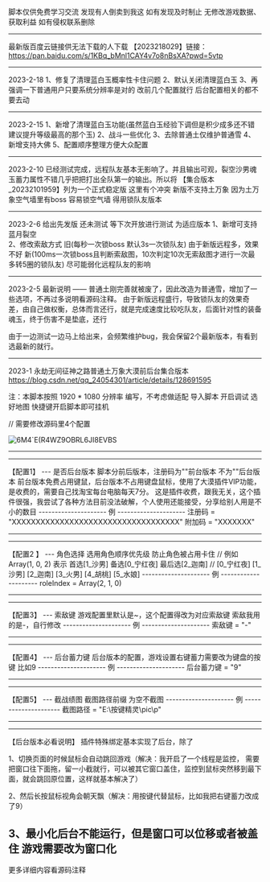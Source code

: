 脚本仅供免费学习交流 发现有人倒卖到我这 如有发现及时制止 无修改游戏数据、获取利益 如有侵权联系删除 
****************************************************************************************************************
最新版百度云链接供无法下载的人下载 【2023218029】链接：https://pan.baidu.com/s/1KBq_bMnl1CAY4v7o8nBsXA?pwd=5vtp 
****************************************************************************************************************
2023-2-18
1、修复了清理蓝白玉概率性卡住问题 2、默认关闭清理蓝白玉 3、再强调一下普通用户只要系统分辨率是对的 改前几个配置就行 后台配置相关的都不要去动
****************************************************************************************************************
2023-2-15 
1、新增了清理蓝白玉功能(虽然蓝白玉经验下调但是积少成多还不错 建议提升等级最高的那个玉) 2、战斗一些优化 3、去除普通土仅维护普通雪 4、新增支持大佛 5、配置顺序整理方便大众配置 
****************************************************************************************************************
2023-2-10
已经测试完成，远程队友基本无影响了。并且输出可观，裂空沙男魂玉蓄力属性不错几乎把把打出全队第一的输出。所以将 【集合版本_20232101959】列为一个正式稳定版
这里有个冲突 新版不支持土万象 因为土万象空气墙里有boss 容易锁空气墙 得用锁队友版本
****************************************************************************************************************
2023-2-6
给出先发版 还未测试 等下次开放进行测试 为适应版本 
1、新增可支持蓝月裂空  
2、修改索敌方式 
旧(每秒一次锁boss 默认3s一次锁队友) 由于新版远程多，效果不好
新(100ms一次锁boss且判断索敌图，10次判定10次无索敌图才进行一次最多转5圈的锁队友) 尽可能弱化远程队友的影响
****************************************************************************************************************
2023-2-5
最新说明 —— 普通土刚完善就被废了，因此改造为普通雪，增加了一些选项，不再过多说明看源码注释。
由于新版远程盛行，导致锁队友的效果奇差，由自己做权衡，总体而言还行，就是完成速度比较吃队友，后面针对性的装备魂玉，终于伤害不是垫底，还行

由于一边测试一边马上给出来，会频繁维护bug，我会保留2个最新版本，有看到选最新的就行。

****************************************************************************************************************
2023-1
永劫无间征神之路普通土万象大漠前后台集合版本
https://blog.csdn.net/qq_24054301/article/details/128691595

注：本脚本按照 1920 * 1080 分辨率 编写，不考虑做适配 
导入脚本 开启调试 选好地图 快捷键开启脚本即可挂机  

// 需要修改源码里4个配置

![6M4`E(R4WZ9OBRL6JI8EVBS](https://user-images.githubusercontent.com/31399434/215375888-89cc2b4a-70d1-4850-b594-6ad338cfe47a.png)

****************************************************************************************************************
****************************************************************************************************************
【配置1】 --- 是否后台版本
脚本分前后版本，注册码为""前台版本 不为""后台版本
前台版本免费占用键鼠，后台版本不占用键盘鼠标，使用了大漠插件VIP功能，是收费的，需要自己找淘宝每台电脑每天7分。
这是插件收费，跟我无关，这个插件很强，我尝试了各种方法目前没法破解，个人使用还能接受，分享给别人用是不小的数目
--------------------- 例 ---------------------
注册码 = "XXXXXXXXXXXXXXXXXXXXXXXXXXXXXXXXXXX"
附加码 = "XXXXXXX"
****************************************************************************************************************
****************************************************************************************************************
【配置2 】 --- 角色选择
选用角色顺序优先级 防止角色被占用卡住
    // 例如 Array(1, 0, 2) 表示 首选[1_沙男] 备选[0_宁红夜] 最后选[2_迦南]
    // [0_宁红夜] [1_沙男] [2_迦南] [3_火男] [4_胡桃] [5_水娘]
--------------------- 例 ---------------------
roleIndex = Array(2, 1, 0)
****************************************************************************************************************
****************************************************************************************************************
【配置3】 --- 索敌键
游戏配置里默认是~，这个配置得改为对应索敌键
索敌我用的是-，自行修改
--------------------- 例 ---------------------
索敌键 = "-"
****************************************************************************************************************
****************************************************************************************************************
【配置4】 --- 后台蓄力键 
后台版本的配置，游戏设置右键蓄力需要改为键盘的按键 比如9
--------------------- 例 ---------------------
后台蓄力键 = "9"
****************************************************************************************************************
****************************************************************************************************************
【配置5】 --- 截战绩图
 截图路径前缀 为空不截图
--------------------- 例 ---------------------
截图路径 = "E:\按键精灵\pic\p"
****************************************************************************************************************
****************************************************************************************************************

【后台版本必看说明】
插件特殊绑定基本实现了后台，除了

1、切换页面的时候鼠标会自动跳回游戏（解决：我开启了一个线程是监控，
需要把窗口往下面拖，留一小截就行，可以被其它窗口盖住，监控到鼠标突然移到最下面，就会跳回原位置，这样就基本解决了）

2、然后长按鼠标视角会朝天飘（解决：用按键代替鼠标，比如我把右键蓄力改成了9）

3、最小化后台不能运行，但是窗口可以位移或者被盖住 游戏需要改为窗口化
-----------------------------------------------------------------------------------------------------

更多详细内容看源码注释
